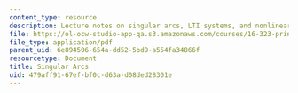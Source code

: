 ```yaml
---
content_type: resource
description: Lecture notes on singular arcs, LTI systems, and nonlinear systems.
file: https://ol-ocw-studio-app-qa.s3.amazonaws.com/courses/16-323-principles-of-optimal-control-spring-2008/479aff9167efbf0cd63ad08ded28301e_lec10.pdf
file_type: application/pdf
parent_uid: 6e894506-654a-dd52-5bd9-a554fa34866f
resourcetype: Document
title: Singular Arcs
uid: 479aff91-67ef-bf0c-d63a-d08ded28301e
---
```

